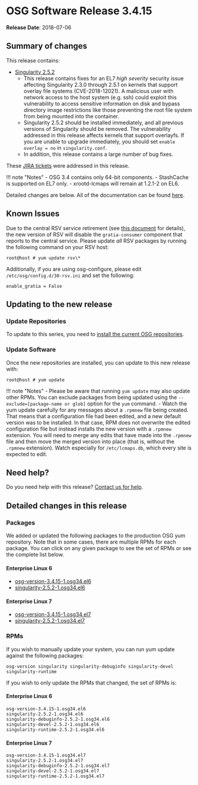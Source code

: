 OSG Software Release 3.4.15
===========================

**Release Date**: 2018-07-06

Summary of changes
------------------

This release contains:

-   [Singularity 2.5.2](https://github.com/singularityware/singularity/releases/tag/2.5.2)
    -   This release contains fixes for an EL7 *high severity* security issue affecting Singularity 2.3.0 through 2.5.1
        on kernels that support overlay file systems (CVE-2018-12021). A malicious user with network access to the host
        system (e.g. ssh) could exploit this vulnerability to access sensitive information on disk and bypass directory
        image restrictions like those preventing the root file system from being mounted into the container.
    -   Singularity 2.5.2 should be installed immediately, and all previous versions of Singularity should be removed.
        The vulnerability addressed in this release affects kernels that support overlayfs. If you are unable to upgrade
        immediately, you should set `enable overlay = no` in `singularity.conf`.
    -   In addition, this release contains a large number of bug fixes.

These [JIRA tickets](https://jira.opensciencegrid.org/issues/?jql=project%20%3D%20SOFTWARE%20AND%20fixVersion%20%3D%203.4.15%20ORDER%20BY%20priority%20DESC%2C%20key%20DESC) were addressed in this release.

!!! note "Notes"
    -   OSG 3.4 contains only 64-bit components.
    -   StashCache is supported on EL7 only.
    -   xrootd-lcmaps will remain at 1.2.1-2 on EL6.

Detailed changes are below. All of the documentation can be found [here](/index.md).

Known Issues
------------

Due to the central RSV service retirement (see [this document](https://opensciencegrid.org/technology/policy/service-migrations-spring-2018/) for details),
the new version of RSV will disable the `gratia-consumer` component that reports to the central service.
Please update _all_ RSV packages by running the following command on your RSV host:

``` console
root@host # yum update rsv\*
```

Additionally, if you are using osg-configure, please edit `/etc/osg/config.d/30-rsv.ini` and set the following:

``` file
enable_gratia = False
```

Updating to the new release
---------------------------

### Update Repositories

To update to this series, you need to [install the current OSG repositories](/common/yum#install-osg-repositories).

### Update Software

Once the new repositories are installed, you can update to this new release with:

``` console
root@host # yum update
```

!!! note "Notes"
    -   Please be aware that running `yum update` may also update other RPMs. You can exclude packages from being updated using the `--exclude=[package-name or glob]` option for the `yum` command.
    -   Watch the yum update carefully for any messages about a `.rpmnew` file being created. That means that a configuration file had been edited, and a new default version was to be installed. In that case, RPM does not overwrite the edited configuration file but instead installs the new version with a `.rpmnew` extension. You will need to merge any edits that have made into the `.rpmnew` file and then move the merged version into place (that is, without the `.rpmnew` extension). Watch especially for `/etc/lcmaps.db`, which every site is expected to edit.

Need help?
----------

Do you need help with this release? [Contact us for help](/common/help).

Detailed changes in this release
--------------------------------

### Packages

We added or updated the following packages to the production OSG yum repository. Note that in some cases, there are multiple RPMs for each package. You can click on any given package to see the set of RPMs or see the complete list below.

#### Enterprise Linux 6

-   [osg-version-3.4.15-1.osg34.el6](https://koji.chtc.wisc.edu/koji/search?match=glob&type=build&terms=osg-version-3.4.15-1.osg34.el6)
-   [singularity-2.5.2-1.osg34.el6](https://koji.chtc.wisc.edu/koji/search?match=glob&type=build&terms=singularity-2.5.2-1.osg34.el6)

#### Enterprise Linux 7

-   [osg-version-3.4.15-1.osg34.el7](https://koji.chtc.wisc.edu/koji/search?match=glob&type=build&terms=osg-version-3.4.15-1.osg34.el7)
-   [singularity-2.5.2-1.osg34.el7](https://koji.chtc.wisc.edu/koji/search?match=glob&type=build&terms=singularity-2.5.2-1.osg34.el7)

### RPMs

If you wish to manually update your system, you can run yum update against the following packages:

    osg-version singularity singularity-debuginfo singularity-devel singularity-runtime

If you wish to only update the RPMs that changed, the set of RPMs is:

#### Enterprise Linux 6

``` file
osg-version-3.4.15-1.osg34.el6
singularity-2.5.2-1.osg34.el6
singularity-debuginfo-2.5.2-1.osg34.el6
singularity-devel-2.5.2-1.osg34.el6
singularity-runtime-2.5.2-1.osg34.el6
```

#### Enterprise Linux 7

``` file
osg-version-3.4.15-1.osg34.el7
singularity-2.5.2-1.osg34.el7
singularity-debuginfo-2.5.2-1.osg34.el7
singularity-devel-2.5.2-1.osg34.el7
singularity-runtime-2.5.2-1.osg34.el7
```
